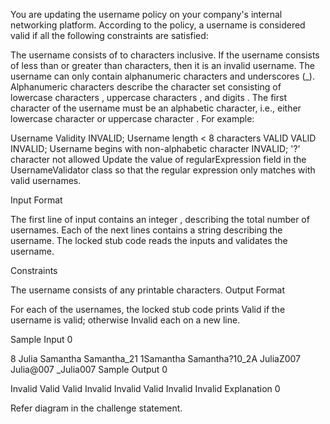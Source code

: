 You are updating the username policy on your company's internal networking platform. According to the policy, a username is considered valid if all the following constraints are satisfied:

The username consists of  to  characters inclusive. If the username consists of less than  or greater than  characters, then it is an invalid username.
The username can only contain alphanumeric characters and underscores (_). Alphanumeric characters describe the character set consisting of lowercase characters , uppercase characters , and digits .
The first character of the username must be an alphabetic character, i.e., either lowercase character  or uppercase character .
For example:

Username	Validity
INVALID; Username length < 8 characters
VALID
VALID
INVALID; Username begins with non-alphabetic character
INVALID; '?' character not allowed
Update the value of regularExpression field in the UsernameValidator class so that the regular expression only matches with valid usernames.

Input Format

The first line of input contains an integer , describing the total number of usernames. Each of the next  lines contains a string describing the username. The locked stub code reads the inputs and validates the username.

Constraints

The username consists of any printable characters.
Output Format

For each of the usernames, the locked stub code prints Valid if the username is valid; otherwise Invalid each on a new line.

Sample Input 0

8
Julia
Samantha
Samantha_21
1Samantha
Samantha?10_2A
JuliaZ007
Julia@007
_Julia007
Sample Output 0

Invalid
Valid
Valid
Invalid
Invalid
Valid
Invalid
Invalid
Explanation 0

Refer diagram in the challenge statement.